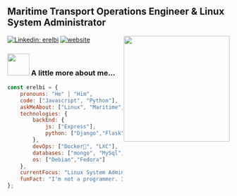 <h2>Maritime Transport Operations Engineer & Linux System Administrator</h2>
<img align='right' src="https://media.giphy.com/media/YQNE1tXKAhghAFVfdZ/source.gif" width="240">
</em></p>

[![Linkedin: erelbi](https://img.shields.io/badge/-erelbi-blue?style=flat-square&logo=Linkedin&logoColor=white&link=https://www.linkedin.com/in/erelbi/)](https://www.linkedin.com/in/erelbi/)
[![website](https://img.shields.io/badge/Website-46a2f1.svg?&style=flat-square&logo=Google-Chrome&logoColor=white&link=https://erelbi.github.io/)](https://erelbi.github.io)



### <img src="https://media.giphy.com/media/WmdWuAxoFRSjTfOycZ/giphy.gif" width="50"> A little more about me...  

```javascript
const erelbi = {
    pronouns: "He" | "Him",
    code: ["Javascript", "Python"],
    askMeAbout: ["Linux", "Maritime", "Blog", "Photography"],
    technologies: {
        backEnd: {
            js: ["Express"],
            python: ["Django","Flask"]
        },
        devOps: ["Docker🐳", "LXC"],
        databases: ["mongo", "MySql", "PostgreSql"],
        os: ["Debian","Fedora"]
    },
    currentFocus: "Linux System Admin",
    funFact: "I'm not a programmer. I like spaghetti code"
};
```
